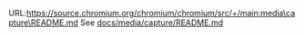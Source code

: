 URL:https://source.chromium.org/chromium/chromium/src/+/main:media\capture\README.md
See [docs/media/capture/README.md](../../docs/media/capture/README.md)
